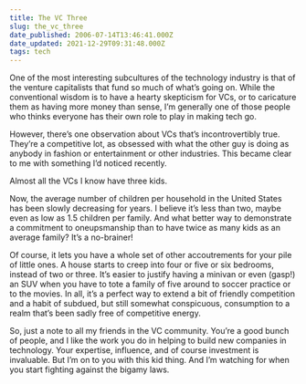 ```yaml
---
title: The VC Three
slug: the_vc_three
date_published: 2006-07-14T13:46:41.000Z
date_updated: 2021-12-29T09:31:48.000Z
tags: tech
---
```


One of the most interesting subcultures of the technology industry is that of the venture capitalists that fund so much of what’s going on. While the conventional wisdom is to have a hearty skepticism for VCs, or to caricature them as having more money than sense, I’m generally one of those people who thinks everyone has their own role to play in making tech go.

However, there’s one observation about VCs that’s incontrovertibly true. They’re a competitive lot, as obsessed with what the other guy is doing as anybody in fashion or entertainment or other industries. This became clear to me with something I’d noticed recently.

Almost all the VCs I know have three kids.

Now, the average number of children per household in the United States has been slowly decreasing for years. I believe it’s less than two, maybe even as low as 1.5 children per family. And what better way to demonstrate a commitment to oneupsmanship than to have twice as many kids as an average family? It’s a no-brainer!

Of course, it lets you have a whole set of other accoutrements for your pile of little ones. A house starts to creep into four or five or six bedrooms, instead of two or three. It’s easier to justify having a minivan or even (gasp!) an SUV when you have to tote a family of five around to soccer practice or to the movies. In all, it’s a perfect way to extend a bit of friendly competition and a habit of subdued, but still somewhat conspicuous, consumption to a realm that’s been sadly free of competitive energy.

So, just a note to all my friends in the VC community. You’re a good bunch of people, and I like the work you do in helping to build new companies in technology. Your expertise, influence, and of course investment is invaluable. But I’m on to you with this kid thing. And I’m watching for when you start fighting against the bigamy laws.
